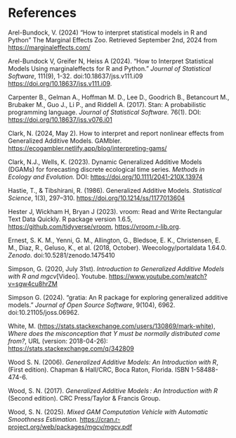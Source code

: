 # References

Arel-Bundock, V. (2024) “How to interpret statistical models in R and Python” The Marginal Effects Zoo. Retrieved September 2nd, 2024 from https://marginaleffects.com/

Arel-Bundock V, Greifer N, Heiss A (2024). “How to Interpret Statistical Models Using marginaleffects for R and Python.” _Journal of Statistical Software_, 111(9), 1-32. doi:10.18637/jss.v111.i09 https://doi.org/10.18637/jss.v111.i09.

Carpenter B., Gelman A., Hoffman M. D., Lee D., Goodrich B., Betancourt M., Brubaker M., Guo J., Li P., and Riddell A. (2017). Stan: A probabilistic programming language. _Journal of Statistical Software._ 76(1). DOI: https://doi.org/10.18637/jss.v076.i01

Clark, N. (2024, May 2). How to interpret and report nonlinear effects from Generalized Additive Models. GAMbler. https://ecogambler.netlify.app/blog/interpreting-gams/

Clark, N.J., Wells, K. (2023). Dynamic Generalized Additive Models (DGAMs) for forecasting discrete ecological time series. _Methods in Ecology and Evolution._ DOI: https://doi.org/10.1111/2041-210X.13974

Hastie, T., & Tibshirani, R. (1986). Generalized Additive Models. _Statistical Science_, 1(3), 297–310. https://doi.org/10.1214/ss/1177013604

Hester J, Wickham H, Bryan J (2023). vroom: Read and Write Rectangular Text Data Quickly. R package version 1.6.5, https://github.com/tidyverse/vroom, https://vroom.r-lib.org. 

Ernest, S. K. M., Yenni, G. M., Allington, G., Bledsoe, E. K., Christensen, E. M., Diaz, R., Geluso, K., et al. (2018, October). Weecology/portaldata 1.64.0. _Zenodo_. doi:10.5281/zenodo.1475410

Simpson, G. (2020, July 31st). _Introduction to Generalized Additive Models with R and mgcv_[Video]. Youtube. https://www.youtube.com/watch?v=sgw4cu8hrZM

Simpson G. (2024). “gratia: An R package for exploring generalized additive models.” _Journal of Open Source Software_, 9(104), 6962. doi:10.21105/joss.06962. 

White, M. (https://stats.stackexchange.com/users/130869/mark-white), _Where does the misconception that Y must be normally distributed come from?_, URL (version: 2018-04-26): https://stats.stackexchange.com/q/342809

Wood S. N. (2006). _Generalized Additive Models: An Introduction with R_, (First edition). Chapman & Hall/CRC, Boca Raton, Florida. ISBN 1-58488-474-6.

Wood, S. N. (2017). _Generalized Additive Models : An Introduction with R_ (Second edition). CRC Press/Taylor & Francis Group.

Wood, S. N. (2025). _Mixed GAM Computation Vehicle with Automatic Smoothness Estimation._ https://cran.r-project.org/web/packages/mgcv/mgcv.pdf
